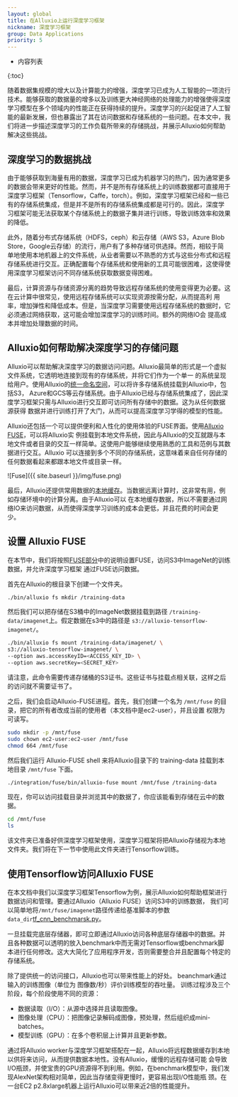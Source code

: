```yaml
---
layout: global
title: 在Alluxio上运行深度学习框架
nickname: 深度学习框架
group: Data Applications
priority: 5
---
```


* 内容列表

{:toc}

随着数据集规模的增大以及计算能力的增强，深度学习已成为人工智能的一项流行技术。能够获取的数据量的增多以及训练更大神经网络的处理能力的增强使得深度
学习模型在多个领域内的性能正在获得持续的提升。深度学习的兴起促进了人工智能的最新发展，但也暴露出了其在访问数据和存储系统的一些问题。在本文中，我
们将进一步描述深度学习的工作负载所带来的存储挑战，并展示Alluxio如何帮助解决这些挑战。

## 深度学习的数据挑战

由于能够获取到海量有用的数据，深度学习已成为机器学习的热门，因为通常更多的数据会带来更好的性能。然而，并不是所有存储系统上的训练数据都可直接用于
深度学习框架（Tensorflow，Caffe，torch）。例如，深度学习框架已经和一些已有的存储系统集成，但是并不是所有的存储系统集成都是可行的。因此，深度学
习框架可能无法获取某个存储系统上的数据子集并进行训练，导致训练效率和效果的降低。

此外，随着分布式存储系统（HDFS，ceph）和云存储（AWS S3，Azure Blob Store，Google云存储）的流行，用户有了多种存储可供选择。然而，相较于简
单地使用本地机器上的文件系统，从业者需要以不熟悉的方式与这些分布式和远程存储系统进行交互。正确配置每个存储系统和使用新的工具可能很困难，这使得使
用深度学习框架访问不同存储系统获取数据变得困难。

最后，计算资源与存储资源分离的趋势导致远程存储系统的使用变得更为必要。这在云计算中很常见，使用远程存储系统可以实现资源按需分配，从而提高利
用率，增加弹性和降低成本。但是，当深度学习需要使用远程存储系统的数据时，它必须通过网络获取，这可能会增加深度学习的训练时间。额外的网络IO会
提高成本并增加处理数据的时间。

## Alluxio如何帮助解决深度学习的存储问题

Alluxio可以帮助解决深度学习的数据访问问题。Alluxio最简单的形式是一个虚拟文件系统，它透明地连接到现有的存储系统，并将它们作为一个单一
的系统呈现给用户。使用Alluxio的[统一命名空间](Unified-and-Transparent-Namespace.html)，可以将许多存储系统挂载到Alluxio中，包括S3，
Azure和GCS等云存储系统。由于Alluxio已经与存储系统集成了，因此深度学习框架只需与Alluxio进行交互即可访问所有存储中的数据。这为从任何数据源获得
数据并进行训练打开了大门，从而可以提高深度学习学得的模型的性能。

Alluxio还包括一个可以提供便利和人性化的使用体验的FUSE界面。使用[Alluxio FUSE](Mounting-Alluxio-FS-with-FUSE.html)，可以将Alluxio实
例挂载到本地文件系统，因此与Alluxio的交互就跟与本地文件或者目录的交互一样简单。这使用户能够继续使用熟悉的工具和范例与其数据进行交互。Alluxio
可以连接到多个不同的存储系统，这意味着来自任何存储的任何数据看起来都跟本地文件或目录一样。

![Fuse]({{ site.baseurl }}/img/fuse.png)

最后，Alluxio还提供常用数据的[本地缓存](Alluxio-Storage.html)。当数据远离计算时，这非常有用，例如存储环境中的计算分离。由于Alluxio可以
在本地缓存数据，所以不需要通过网络IO来访问数据，从而使得深度学习训练的成本会更低，并且花费的时间会更少。

## 设置 Alluxio FUSE

在本节中，我们将按照[FUSE部分](Mounting-Alluxio-FS-with-FUSE.html)中的说明设置FUSE，访问S3中ImageNet的训练数据，并允许深度学习框架
通过FUSE访问数据。

首先在Alluxio的根目录下创建一个文件夹。

```bash
./bin/alluxio fs mkdir /training-data
```

然后我们可以把存储在S3桶中的ImageNet数据挂载到路径 `/training-data/imagenet`上。假定数据在s3中的路径是 `s3://alluxio-tensorflow-imagenet/`。

```bash
./bin/alluxio fs mount /training-data/imagenet/ \
s3://alluxio-tensorflow-imagenet/ \
--option aws.accessKeyID=<ACCESS_KEY_ID> \
--option aws.secretKey=<SECRET_KEY>
```

请注意，此命令需要传递存储桶的S3证书。这些证书与挂载点相关联，这样之后的访问就不需要证书了。

之后，我们会启动Alluxio-FUSE进程。首先，我们创建一个名为 `/mnt/fuse` 的目录，把它的所有者改成当前的使用者（本文档中是ec2-user），并且设置
权限为可读写。

```bash
sudo mkdir -p /mnt/fuse
sudo chown ec2-user:ec2-user /mnt/fuse
chmod 664 /mnt/fuse
```

然后我们运行 Alluxio-FUSE shell 来将Alluxio目录下的 training-data 挂载到本地目录 `/mnt/fuse` 下面。

```bash
./integration/fuse/bin/alluxio-fuse mount /mnt/fuse /training-data
```

现在，你可以访问挂载目录并浏览其中的数据了，你应该能看到存储在云中的数据。

```bash
cd /mnt/fuse
ls
```

该文件夹已准备好供深度学习框架使用，深度学习框架将把Alluxio存储视为本地文件夹。我们将在下一节中使用此文件夹进行Tensorflow训练。

## 使用Tensorflow访问Alluxio FUSE

在本文档中我们以深度学习框架Tensorflow为例，展示Alluxio如何帮助框架进行数据访问和管理。要通过Alluxio（Alluxio FUSE）访问S3中的训练数据，
我们可以简单地将`/mnt/fuse/imagenet`路径传递给基准脚本的参数`data_dir`[tf_cnn_benchmarsk.py](https://github.com/tensorflow/benchmarks/blob/master/scripts/tf_cnn_benchmarks/tf_cnn_benchmarks.py)。

一旦挂载完底层存储器，即可立即通过Alluxio访问各种底层存储器中的数据。并且各种数据可以透明的放入benchmark中而无需对Tensorflow或benchmark脚
本进行任何修改。这大大简化了应用程序开发，否则需要整合并且配置每个特定的存储系统。

除了提供统一的访问接口，Alluxio也可以带来性能上的好处。
beanchmark通过输入的训练图像（单位为 图像数/秒）评价训练模型的吞吐量。
训练过程涉及三个阶段，每个阶段使用不同的资源： 
- 数据读取（I/O）：从源中选择并且读取图像。
- 图像处理（CPU）：把图像记录解码成图像，预处理，然后组织成mini-batches。
- 模型训练（GPU）：在多个卷积层上计算并且更新参数。

通过将Alluxio worker与深度学习框架搭配在一起，Alluxio将远程数据缓存到本地以供将来访问，从而提供数据本地性。没有Alluxio，缓慢的远程存储可能
会导致I/O瓶颈，并使宝贵的GPU资源得不到利用。例如，在benchmark模型中，我们发现AlexNet架构相对简单，因此当存储变得更慢时，更容易出现I/O性能瓶
颈。在一台EC2 p2.8xlarge机器上运行Alluxio可以带来近2倍的性能提升。
